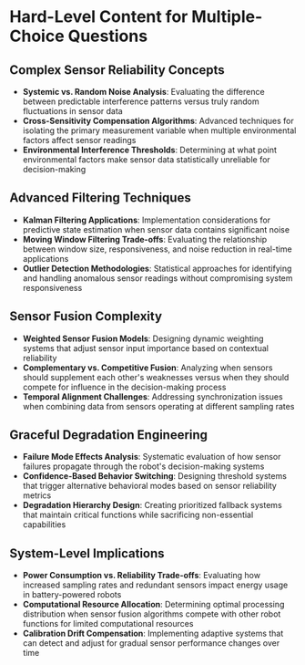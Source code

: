 # Hard-Level Content for Multiple-Choice Questions

## Complex Sensor Reliability Concepts
- **Systemic vs. Random Noise Analysis**: Evaluating the difference between predictable interference patterns versus truly random fluctuations in sensor data
- **Cross-Sensitivity Compensation Algorithms**: Advanced techniques for isolating the primary measurement variable when multiple environmental factors affect sensor readings
- **Environmental Interference Thresholds**: Determining at what point environmental factors make sensor data statistically unreliable for decision-making

## Advanced Filtering Techniques
- **Kalman Filtering Applications**: Implementation considerations for predictive state estimation when sensor data contains significant noise
- **Moving Window Filtering Trade-offs**: Evaluating the relationship between window size, responsiveness, and noise reduction in real-time applications
- **Outlier Detection Methodologies**: Statistical approaches for identifying and handling anomalous sensor readings without compromising system responsiveness

## Sensor Fusion Complexity
- **Weighted Sensor Fusion Models**: Designing dynamic weighting systems that adjust sensor input importance based on contextual reliability
- **Complementary vs. Competitive Fusion**: Analyzing when sensors should supplement each other's weaknesses versus when they should compete for influence in the decision-making process
- **Temporal Alignment Challenges**: Addressing synchronization issues when combining data from sensors operating at different sampling rates

## Graceful Degradation Engineering
- **Failure Mode Effects Analysis**: Systematic evaluation of how sensor failures propagate through the robot's decision-making systems
- **Confidence-Based Behavior Switching**: Designing threshold systems that trigger alternative behavioral modes based on sensor reliability metrics
- **Degradation Hierarchy Design**: Creating prioritized fallback systems that maintain critical functions while sacrificing non-essential capabilities

## System-Level Implications
- **Power Consumption vs. Reliability Trade-offs**: Evaluating how increased sampling rates and redundant sensors impact energy usage in battery-powered robots
- **Computational Resource Allocation**: Determining optimal processing distribution when sensor fusion algorithms compete with other robot functions for limited computational resources
- **Calibration Drift Compensation**: Implementing adaptive systems that can detect and adjust for gradual sensor performance changes over time